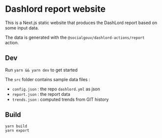 # Dashlord report website

This is a Next.js static website that produces the DashLord report based on some input data.

The data is generated with the `@socialgouv/dashlord-actions/report` action.

## Dev

Run `yarn && yarn dev` to get started

The `src` folder contains sample data files :

- `config.json` : the repo `dashlord.yml` as json
- `report.json` : the report data
- `trends.json` : computed trends from GIT history

## Build

```
yarn build
yarn export
```
